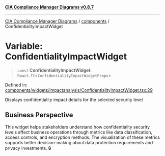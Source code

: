 [**CIA Compliance Manager Diagrams v0.8.7**](../../README.md)

***

[CIA Compliance Manager Diagrams](../../modules.md) / [components](../README.md) / ConfidentialityImpactWidget

# Variable: ConfidentialityImpactWidget

> `const` **ConfidentialityImpactWidget**: `React.FC`\<`ConfidentialityImpactWidgetProps`\>

Defined in: [components/widgets/impactanalysis/ConfidentialityImpactWidget.tsx:29](https://github.com/Hack23/cia-compliance-manager/blob/c1b03266cad85c2f58531e3fd0aea147fa649ae0/src/components/widgets/impactanalysis/ConfidentialityImpactWidget.tsx#L29)

Displays confidentiality impact details for the selected security level

## Business Perspective

This widget helps stakeholders understand how confidentiality security levels
affect business operations through metrics like data classification, access controls,
and encryption methods. The visualization of these metrics supports better decision-making
about data protection requirements and privacy investments. 🔒
